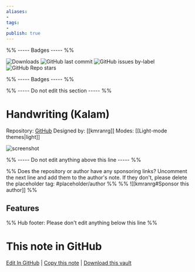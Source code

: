 ```yaml
---
aliases:
- 
tags: 
- 
publish: true
---
```


%% ----- Badges ----- %%

![Downloads](https://img.shields.io/badge/downloads-337-573E7A?style=for-the-badge&logo=)
![GitHub last commit](https://img.shields.io/github/last-commit/kmranrg/obsidian-handwriting-theme?color=573E7A&label=last%20update&logo=github&style=for-the-badge)
![GitHub issues by-label](https://img.shields.io/github/issues/kmranrg/obsidian-handwriting-theme/help%20wanted?color=573E7A&logo=github&style=for-the-badge) 
![GitHub Repo stars](https://img.shields.io/github/stars/kmranrg/obsidian-handwriting-theme?color=573E7A&logo=github&style=for-the-badge)

%% ----- Badges ----- %%

%% ----- Do not edit this section ----- %%

# Handwriting (Kalam)

Repository: [GitHub](https://github.com/kmranrg/obsidian-handwriting-theme)
Designed by: [[kmranrg]]
Modes: [[Light-mode themes|light]]



![screenshot](https://github.com/kmranrg/obsidian-handwriting-theme/raw/HEAD/screenshot.png)

%% ----- Do not edit anything above this line ----- %% 

%% Does the repository or author have any sponsoring links? Uncomment the next line and add them to the author's note. If they don't, please delete the placeholder tag: #placeholder/author %%
%% ![[kmranrg#Sponsor this author]] %%


## Features



%% Hub footer: Please don't edit anything below this line %%

# This note in GitHub

<span class="git-footer">[Edit In GitHub](https://github.dev/obsidian-community/obsidian-hub/blob/main/02%20-%20Community%20Expansions/02.05%20All%20Community%20Expansions/Themes/Handwriting%20%28Kalam%29.md "git-hub-edit-note") | [Copy this note](https://raw.githubusercontent.com/obsidian-community/obsidian-hub/main/02%20-%20Community%20Expansions/02.05%20All%20Community%20Expansions/Themes/Handwriting%20%28Kalam%29.md "git-hub-copy-note") | [Download this vault](https://github.com/obsidian-community/obsidian-hub/archive/refs/heads/main.zip "git-hub-download-vault") </span>
